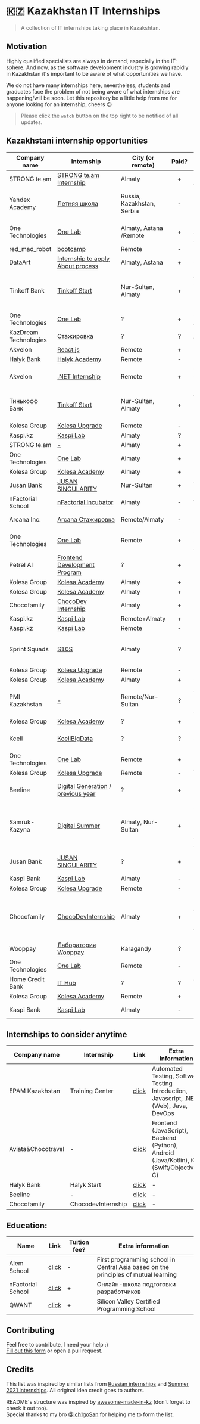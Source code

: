 # 🇰🇿 Kazakhstan IT Internships

> A collection of IT internships taking place in Kazakshtan.

## Motivation

Highly qualified specialists are always in demand, especially in the IT-sphere. And now, as the software development industry is growing rapidly in Kazakhstan it's important to be aware of what opportunities we have.

We do not have many internships here, nevertheless, students and graduates face the problem of not being aware of what internships are happening/will be soon. Let this repository be a little help from me for anyone looking for an internship, cheers 😉

> Please click the `watch` button on the top right to be notified of all updates. 

## Kazakhstani internship opportunities

| Company name     | Internship          | City (or remote) | Paid? | Languages & Technologies                             | Deadline   |
| ---------------- | ------------------- | ---------------- | :---: | ---------------------------------------------------- | ---------- |
| STRONG te.am | [STRONG te.am Internship](https://t.me/oppo4you/2931) | Almaty | + | Backend, Frontend, iOS, Android, Design | 11.05.2023 |
| Yandex Academy | [Летняя школа](https://clck.ru/33duPQ) | Russia, Kazakhstan, Serbia | - | Frontend: HTML, CSS, JS; Backend: Python, Java, C++, Go; Mobile: Android, IOS, Flutter | 14.03.2023 |
|  One Technologies | [One Lab](https://lab.one.kz/)  | Almaty, Astana /Remote  | + |  Backend Go, System Analyst, Mobile iOS, Mobile Android  | 07.03.2023 |
|  red\_mad\_robot | [bootcamp](https://www.redmadrobot.kz/bootcamp) | Remote  | - |  Flutter, Java, QA, BA  | 12.02.2023 |
|  DataArt | [Internship to apply](https://www.dataart.team/vacancies/QAS460)<br />[About process](https://www.dataart.team/ru/career/for-trainee)  | Almaty, Astana  | + |  QA  | 31.01.2023 |
|  Tinkoff Bank    |  [Tinkoff Start](https://fintech.tinkoff.ru/start/)       | Nur-Sultan, Almaty | +   | Analytics, QA-Engineering, SRE, Java, Frontend , Scala, .NET, Go, ML-engineer, Python, C++, Android, IOS Development | 21.12.2022 |
|  One Technologies | [One Lab](https://lab.one.kz/)  | ?  | + |  QA, Scala, Angular, iOS, Go, Android  | 05.10.2022 |
|  KazDream Technologies | [Стажировка](https://www.instagram.com/kazdream.kz/)    | ?  | ? |  Angular, Go, DevOps, QA  | ? |
| Akvelon        | [React.js](https://t.me/akvelon_KZ_jobs/88)   | Remote  |   +   |  React, Redux, TypeScript  | 28.08.2022 |
| Halyk Bank        | [Halyk Academy](http://halykacademy.kz/DevOps)    | Remote  |   -   |  DevOps  | 25.08.2022 |
| Akvelon      | [.NET Internship](https://t.me/akvelon_KZ_jobs/86)   | Remote  |   +   |  OOP, C#, .NET, ASP.NET Core WebAPI, MSSQL/PostgreSQL/MySQL | 28.08.2022|
| Тинькофф Банк      | [Tinkoff Start](https://fintech.tinkoff.ru/study/start/)  | Nur-Sultan, Almaty  |   +   |  Analytics, QA-Engineering, SRE, Java, Frontend , Scala, .NET, Go, Android, IOS Development  | 16.08.2022|
| Kolesa Group      | [Kolesa Upgrade](https://upgrade.kolesa.group/backend)   | Remote  |   -   |  PHP & Go  | 28.08.2021 |
| Kaspi.kz | [Kaspi Lab](https://hr.kaspi.kz/data-base-administrator/)  | Almaty | ? | MS SQL, Oracle | 22.07.2022? |
| STRONG te.am | [-](http://tiny.cc/strongteaminternship)  | Almaty | + | iOS, Android, Java Backend | 07.06.2022 |
| One Technologies | [One Lab](https://lab.one.kz)  | Almaty |   +  |  Backend GO  | 25.05.2022 |
| Kolesa Group | [Kolesa Academy](https://job.kolesa.kz/academy/)  | Almaty |   +  |  Mobile iOS  | 05.06.2022 |
| Jusan Bank | [JUSAN SINGULARITY](https://singularity.camp/)  | Nur-Sultan |   +  |  Java Backend, Frontend, IOS, Android, DevOps  | ? |
| nFactorial School | [nFactorial Incubator](https://www.instagram.com/p/Cb-BRF-sXAt/)  | Almaty |   -   | Web development  | 30.04.2022 |
| Arcana Inc. | [Arcana Стажировка](https://www.instagram.com/p/CcAYxxvjCzv/)  | Remote/Almaty |   -   | iOS, Android, Python, React, UX/UI, Management  | 20.04.2022 |
| One Technologies | [One Lab](https://lab.one.kz) | Remote           |   +   | QA, Angular, iOS, React, Scala, Java, Business Analytics  | 11.03.2022 |
| Petrel AI | [Frontend Development Program](https://www.instagram.com/p/CaPCWwmMbi-/)  | ? |   +   |  Frontend  | ? |
| Kolesa Group | [Kolesa Academy](https://job.kolesa.kz/academy#ds-vacancy)  | Almaty |   +   |  Data Analyst  | 25.02.2022 |
| Kolesa Group | [Kolesa Academy](https://job.kolesa.kz/academy#php-vacancy)  | Almaty |   +   |  PHP  | 20.02.2022 |
| Chocofamily | [ChocoDev Internship](https://chocofamily.kz/internship.html)  | Almaty |   +  |  Frontend, Backend (Python), iOS, Android  | 12.12.2021 |
| Kaspi.kz | [Kaspi Lab](https://www.linkedin.com/posts/kaspi-kz_kaspi-lab-%D0%BE%D0%B1%D1%8A%D1%8F%D0%B2%D0%BB%D1%8F%D0%B5%D1%82-%D0%BD%D0%B0%D0%B1%D0%BE%D1%80-%D0%BD%D0%B0-%D0%BE%D0%BF%D0%BB%D0%B0%D1%87%D0%B8%D0%B2%D0%B0%D0%B5%D0%BC%D1%83%D1%8E-activity-6863695489938800640-Fmn2/) | Remote+Almaty |  +   |  Product Management   | 19.11.2021 |
| Kaspi.kz | [Kaspi Lab](https://www.instagram.com/p/CU4Cbvssb1v/?utm_medium=copy_link)  | Remote |  -   |  Data Engineering   | 21.10.2021 |
| Sprint Squads | [S10S](https://sprintsquads.com/blog/sprint-squads-otkryvaet-ezhegodnyy-nabor-na-stazhirovku) | Almaty |   ?   |  Backend (Go, Java), Frontend (Angular, Vue), iOS (Swift), Android (Kotlin), QA   | 01.10.2021 |
| Kolesa Group | [Kolesa Upgrade](https://upgrade.kolesa.group/frontend)  | Remote |   -   |  Frontend  | 10.09.2021 |
| Kolesa Group | [Kolesa Academy](https://job.kolesa.kz/academy#qa-vacancy)  | Almaty |   +   |  QA  | 22.08.2021 |
| PMI Kazakhstan | [-](http://pmiqaz.org/)   | Remote/Nur-Sultan  |   ?   |  Android (Java/Kotlin), iOS (Objective-C/Swift), Cross-platform mobile development  | 10.06.2021 |
| Kolesa Group | [Kolesa Academy](https://job.kolesa.kz/academy)  | ?  |   +   |  PHP  | 23.06.2021 |
| Kcell  | [KcellBigData](https://www.linkedin.com/feed/update/urn:li:activity:6795888432456454144) | ? | ? | Business Analytics, Data Science, Data Engineering, DevOps | 09.05.2021 |  
| One Technologies  | [One Lab](https://lab.one.kz) | Remote  |   +   | Backend (Go, Scala, Java) | 17.05.2021 |
| Kolesa Group      | [Kolesa Upgrade](https://upgrade.kolesa.group/)   | Remote  |   -   |  Web QA Automation  | 26.04.2021 |
| Beeline    | [Digital Generation](https://www.linkedin.com/feed/update/urn:li:activity:6778274442947760128/) / [previous year](https://beeline.kz/ru/hr/internship-at-beeline) | ? |   +   | 10 professional directions (IT included)  | ? (previous year - 15.05.2020 |
| Samruk-Kazyna    | [Digital Summer](https://digital-summer.sk.kz/ru/page/about) | Almaty, Nur-Sultan |   +   | Software Development (PHP, Python, Ruby, Node.js, .NET), UX/UI Design, Business/Data Analytics, System/Network Administration | 31.03.2021 |
| Jusan Bank | [JUSAN SINGULARITY](https://jusan.kz/jusan-singularity)  | ? |   +  |  Backend (Java), Frontend, iOS, Android, Devops  | Limited number of places |
| Kaspi Bank       | [Kaspi Lab](https://lab.kaspi.kz/) | Almaty           |   -   | Data Science, .NET, Java                             | 22.02.2021 |
| Kolesa Group      | [Kolesa Upgrade](https://upgrade.kolesa.group/management)   | Remote  |   -   |  Product Management  | 08.02.2021 |
| Chocofamily | [ChocoDevInternship](https://chocofamily.kz/internship) | Almaty | + | Backend (PHP, Python), Frontend (JS, Angular, VUE), Mobile iOS (Objective-C, Swift), Mobile Android (Java, Kotlin), DevOps, QA | 17.12.2020 |
| Wooppay          | [Лаборатория Wooppay](https://landing.wooppay.com/academy)  | Karagandy        |   ?   | UX/UI Design, PHP, Mobile iOS, Project Management    | ?          |
| One Technologies | [One Lab](https://lab.one.kz/) | Remote           |   -   | Backend Go, Frontend Web, Mobile iOS, Mobile Android | 27.11.2020 |
| Home Credit Bank | [IT Hub](https://promo.homecredit.kz/ithub/) | ?                |   ?   | Java, Data Analytics, Regression Testing             | 15.11.2020 |  
| Kolesa Group | [Kolesa Academy](https://job.kolesa.kz/academy) | Remote           |   +   | PHP                                                  | 09.11.2020 |
| Kaspi Bank | [Kaspi Lab](https://lab.kaspi.kz/) | Almaty | - | Data Science, Data Engineering, iOS, Android         | 25.03.2020 |

## Internships to consider anytime

| Company name          | Internship          | Link                                                                                                                        | Extra information
| --------------------- | ------------------- | --------------------------------------------------------------------------------------------------------------------------- | ---- |
| EPAM Kazakhstan       | Training Center     | [click](https://training.epam.kz/#!/Home?lang=ru&City=203,44,43) | Automated Testing, Software Testing Introduction, Javascript, .NET (Web), Java, DevOps |
| Aviata&Chocotravel    | -             | [click](https://www.notion.so/Aviata-Chocotravel-62a81371cd534d5ab4b35fceee1b74ac) | Frontend (JavaScript), Backend (Python), Android (Java/Kotlin), iOS (Swift/Objective-C) |
| Halyk Bank            | Halyk Start         | [click](https://bluescreen.kz/digital-kazakhstan/oplachivaemaja-stazhirovka-dlja-studentov-it-specialnostej-ot-halyk-bank/) | - |
| Beeline               | -                   | [click](https://beeline.kz/ru/hr/internship)                                                                                | - |
| Chocofamily           | ChocodevInternship | [click](https://chocofamily.kz/ourinternship)                                                                               | - |

## Education:

| Name          | Link | Tuition fee? | Extra information
| --------------------- | ------------------- | --------------------------------------------------------------------------------------------------------------------------- | ---- |
| Alem School       | [click](https://alem.school/) | - | First programming school in Central Asia based on the principles of mutual learning |
| nFactorial School | [click](https://www.nfactorial.school/) | + | Онлайн-школа подготовки разработчиков  |
| QWANT | [click](https://qwant.kz/) | + | Silicon Valley Certified Programming School |


## Contributing

Feel free to contribute, I need your help :)  
[Fill out this form](https://forms.gle/8CKj1K33m3iDAZNF6) or open a pull request.

## Credits

This list was inspired by similar lists from [Russian internships](https://github.com/MrHakimov/russian-internships) and [Summer 2021 internships](https://github.com/Pitt-CSC/Summer2021-Internships). All original idea credit goes to authors.

README's structure was inspired by [awesome-made-in-kz](https://github.com/nugmanoff/awesome-made-in-kz) (don't forget to check it out too).  
Special thanks to my bro [@Ich1goSan](https://github.com/Ich1goSan) for helping me to form the list.

